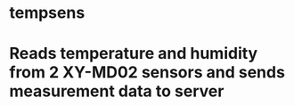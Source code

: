 # tempsens
 
# Reads temperature and humidity from 2 XY-MD02 sensors and sends measurement data to server